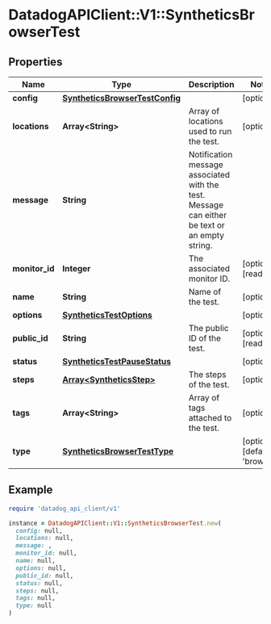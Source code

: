 # DatadogAPIClient::V1::SyntheticsBrowserTest

## Properties

| Name           | Type                                                              | Description                                                                                   | Notes                                    |
| -------------- | ----------------------------------------------------------------- | --------------------------------------------------------------------------------------------- | ---------------------------------------- |
| **config**     | [**SyntheticsBrowserTestConfig**](SyntheticsBrowserTestConfig.md) |                                                                                               | [optional]                               |
| **locations**  | **Array&lt;String&gt;**                                           | Array of locations used to run the test.                                                      | [optional]                               |
| **message**    | **String**                                                        | Notification message associated with the test. Message can either be text or an empty string. |                                          |
| **monitor_id** | **Integer**                                                       | The associated monitor ID.                                                                    | [optional][readonly]                     |
| **name**       | **String**                                                        | Name of the test.                                                                             | [optional]                               |
| **options**    | [**SyntheticsTestOptions**](SyntheticsTestOptions.md)             |                                                                                               | [optional]                               |
| **public_id**  | **String**                                                        | The public ID of the test.                                                                    | [optional][readonly]                     |
| **status**     | [**SyntheticsTestPauseStatus**](SyntheticsTestPauseStatus.md)     |                                                                                               | [optional]                               |
| **steps**      | [**Array&lt;SyntheticsStep&gt;**](SyntheticsStep.md)              | The steps of the test.                                                                        | [optional]                               |
| **tags**       | **Array&lt;String&gt;**                                           | Array of tags attached to the test.                                                           | [optional]                               |
| **type**       | [**SyntheticsBrowserTestType**](SyntheticsBrowserTestType.md)     |                                                                                               | [optional][default to &#39;browser&#39;] |

## Example

```ruby
require 'datadog_api_client/v1'

instance = DatadogAPIClient::V1::SyntheticsBrowserTest.new(
  config: null,
  locations: null,
  message: ,
  monitor_id: null,
  name: null,
  options: null,
  public_id: null,
  status: null,
  steps: null,
  tags: null,
  type: null
)
```
